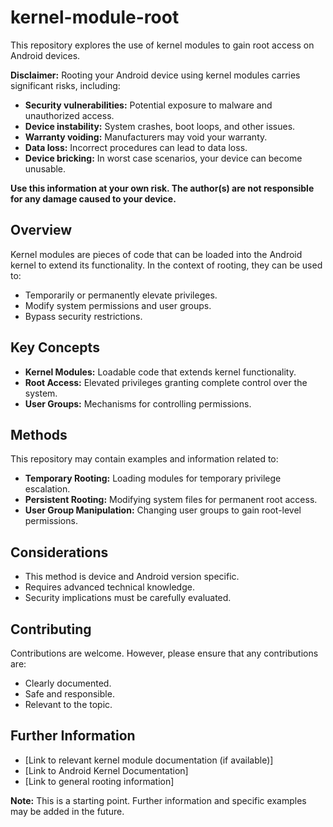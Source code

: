 # kernel-module-root

This repository explores the use of kernel modules to gain root access on Android devices.

**Disclaimer:** Rooting your Android device using kernel modules carries significant risks, including:

* **Security vulnerabilities:** Potential exposure to malware and unauthorized access.
* **Device instability:** System crashes, boot loops, and other issues.
* **Warranty voiding:** Manufacturers may void your warranty.
* **Data loss:** Incorrect procedures can lead to data loss.
* **Device bricking:** In worst case scenarios, your device can become unusable.

**Use this information at your own risk. The author(s) are not responsible for any damage caused to your device.**

## Overview

Kernel modules are pieces of code that can be loaded into the Android kernel to extend its functionality. In the context of rooting, they can be used to:

* Temporarily or permanently elevate privileges.
* Modify system permissions and user groups.
* Bypass security restrictions.

## Key Concepts

* **Kernel Modules:** Loadable code that extends kernel functionality.
* **Root Access:** Elevated privileges granting complete control over the system.
* **User Groups:** Mechanisms for controlling permissions.

## Methods

This repository may contain examples and information related to:

* **Temporary Rooting:** Loading modules for temporary privilege escalation.
* **Persistent Rooting:** Modifying system files for permanent root access.
* **User Group Manipulation:** Changing user groups to gain root-level permissions.

## Considerations

* This method is device and Android version specific.
* Requires advanced technical knowledge.
* Security implications must be carefully evaluated.

## Contributing

Contributions are welcome. However, please ensure that any contributions are:

* Clearly documented.
* Safe and responsible.
* Relevant to the topic.

## Further Information

* [Link to relevant kernel module documentation (if available)]
* [Link to Android Kernel Documentation]
* [Link to general rooting information]

**Note:** This is a starting point. Further information and specific examples may be added in the future.
